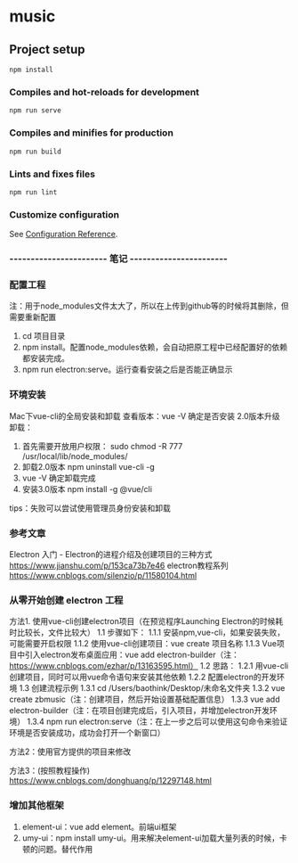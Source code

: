 # music

## Project setup
```
npm install
```

### Compiles and hot-reloads for development
```
npm run serve
```

### Compiles and minifies for production
```
npm run build
```

### Lints and fixes files
```
npm run lint
```

### Customize configuration
See [Configuration Reference](https://cli.vuejs.org/config/).




### ----------------------- 笔记 -----------------------
### 配置工程 
注：用于node_modules文件太大了，所以在上传到github等的时候将其删除，但需要重新配置

1. cd 项目目录
2. npm install。配置node_modules依赖，会自动把原工程中已经配置好的依赖都安装完成。
3. npm run electron:serve。运行查看安装之后是否能正确显示


### 环境安装
Mac下vue-cli的全局安装和卸载
查看版本：vue -V
确定是否安装
2.0版本升级
卸载：
1. 首先需要开放用户权限：
sudo chmod -R 777 /usr/local/lib/node_modules/
2. 卸载2.0版本
npm uninstall vue-cli -g
3. vue -V 确定卸载完成
4. 安装3.0版本
npm install -g @vue/cli
 
tips：失败可以尝试使用管理员身份安装和卸载



### 参考文章
Electron 入门 - Electron的进程介绍及创建项目的三种方式
https://www.jianshu.com/p/153ca73b7e46
electron教程系列
https://www.cnblogs.com/silenzio/p/11580104.html


### 从零开始创建 electron 工程

方法1. 使用vue-cli创建electron项目（在预览程序Launching Electron的时候耗时比较长，文件比较大）
1.1 步骤如下：
1.1.1 安装npm,vue-cli，如果安装失败，可能需要开启权限
1.1.2 使用vue-cli创建项目：vue create 项目名称
1.1.3 Vue项目中引入electron发布桌面应用：vue add electron-builder（注：https://www.cnblogs.com/ezhar/p/13163595.html）
1.2 思路：
1.2.1 用vue-cli创建项目，同时可以用vue命令语句来安装其他依赖
1.2.2 配置electron的开发环境
1.3 创建流程示例
1.3.1 cd /Users/baothink/Desktop/未命名文件夹
1.3.2 vue create zbmusic（注：创建项目，然后开始设置基础配置信息）
1.3.3 vue add electron-builder（注：在项目创建完成后，引入项目，并增加electron开发环境）
1.3.4 npm run electron:serve（注：在上一步之后可以使用这句命令来验证环境是否安装成功，成功会打开一个新窗口）

方法2：使用官方提供的项目来修改


方法3：(按照教程操作)
https://www.cnblogs.com/donghuang/p/12297148.html


### 增加其他框架 
1. element-ui：vue add element。前端ui框架
2. umy-ui：npm install umy-ui。用来解决element-ui加载大量列表的时候，卡顿的问题。替代作用










